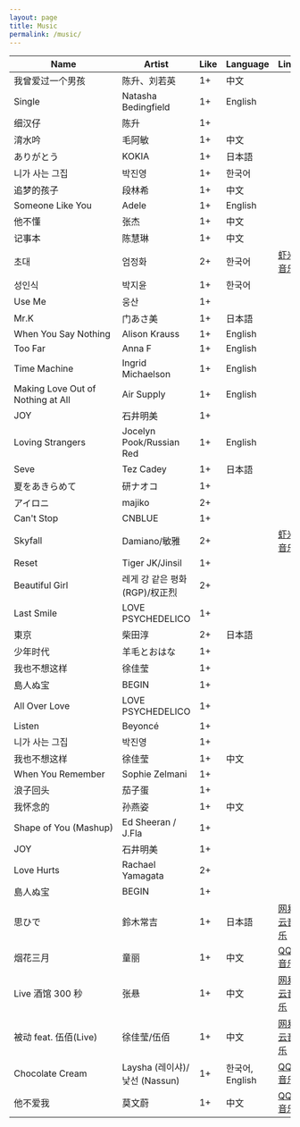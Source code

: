 ```yaml
---
layout: page
title: Music
permalink: /music/
---
```


| Name                              | Artist                         | Like | Language        | Links                                                                |
| --------------------------------- | ------------------------------ | ---- | --------------- | -------------------------------------------------------------------- |
| 我曾爱过一个男孩                  | 陈升、刘若英                   | 1+   | 中文            |                                                                      |
| Single                            | Natasha Bedingfield            | 1+   | English         |                                                                      |
| 细汉仔                            | 陈升                           | 1+   |                 |                                                                      |
| 淯水吟                            | 毛阿敏                         | 1+   | 中文            |                                                                      |
| ありがとう                        | KOKIA                          | 1+   | 日本語          |                                                                      |
| 니가 사는 그집                    | 박진영                         | 1+   | 한국어          |                                                                      |
| 追梦的孩子                        | 段林希                         | 1+   | 中文            |                                                                      |
| Someone Like You                  | Adele                          | 1+   | English         |                                                                      |
| 他不懂                            | 张杰                           | 1+   | 中文            |                                                                      |
| 记事本                            | 陈慧琳                         | 1+   | 中文            |                                                                      |
| 초대                              | 엄정화                         | 2+   | 한국어          | [虾米音乐](https://www.xiami.com/song/2385465)                       |
| 성인식                            | 박지윤                         | 1+   | 한국어          |                                                                      |
| Use Me                            | 웅산                           | 1+   |                 |                                                                      |
| Mr.K                              | 门あさ美                       | 1+   | 日本語          |                                                                      |
| When You Say Nothing              | Alison Krauss                  | 1+   | English         |                                                                      |
| Too Far                           | Anna F                         | 1+   | English         |                                                                      |
| Time Machine                      | Ingrid Michaelson              | 1+   | English         |                                                                      |
| Making Love Out of Nothing at All | Air Supply                     | 1+   | English         |                                                                      |
| JOY                               | 石井明美                       | 1+   |                 |                                                                      |
| Loving Strangers                  | Jocelyn Pook/Russian Red       | 1+   | English         |                                                                      |
| Seve                              | Tez Cadey                      | 1+   | 日本語          |                                                                      |
| 夏をあきらめて                    | 研ナオコ                       | 1+   |                 |                                                                      |
| アイロニ                          | majiko                         | 2+   |                 |                                                                      |
| Can't Stop                        | CNBLUE                         | 1+   |                 |                                                                      |
| Skyfall                           | Damiano/敏雅                   | 2+   |                 | [虾米音乐](https://www.xiami.com/song/1773702222)                    |
| Reset                             | Tiger JK/Jinsil                | 1+   |                 |                                                                      |
| Beautiful Girl                    | 레게 강 같은 평화 (RGP)/权正烈 | 2+   |                 |                                                                      |
| Last Smile                        | LOVE PSYCHEDELICO              | 1+   |                 |                                                                      |
| 東京                              | 柴田淳                         | 2+   | 日本語          |                                                                      |
| 少年时代                          | 羊毛とおはな                   | 1+   |                 |                                                                      |
| 我也不想这样                      | 徐佳莹                         | 1+   |                 |                                                                      |
| 島人ぬ宝                          | BEGIN                          | 1+   |                 |                                                                      |
| All Over Love                     | LOVE PSYCHEDELICO              | 1+   |                 |                                                                      |
| Listen                            | Beyoncé                        | 1+   |                 |                                                                      |
| 니가 사는 그집                    | 박진영                         | 1+   |                 |                                                                      |
| 我也不想这样                      | 徐佳莹                         | 1+   | 中文            |                                                                      |
| When You Remember                 | Sophie Zelmani                 | 1+   |                 |                                                                      |
| 浪子回头                          | 茄子蛋                         | 1+   |                 |                                                                      |
| 我怀念的                          | 孙燕姿                         | 1+   | 中文            |                                                                      |
| Shape of You (Mashup)             | Ed Sheeran / J.Fla             | 1+   |                 |                                                                      |
| JOY                               | 石井明美                       | 1+   |                 |                                                                      |
| Love Hurts                        | Rachael Yamagata               | 2+   |                 |                                                                      |
| 島人ぬ宝                          | BEGIN                          | 1+   |                 |                                                                      |
| 思ひで                            | 鈴木常吉                       | 1+   | 日本語          | [网易云音乐](http://music.163.com/song/22754969/?userid=268512663)   |
| 烟花三月                          | 童丽                           | 1+   | 中文            | [QQ 音乐](https://c.y.qq.com/base/fcgi-bin/u?__=nzSdkcg)             |
| Live 酒馆 300 秒                  | 张悬                           | 1+   | 中文            | [网易云音乐](http://music.163.com/song/326734/?userid=268512663)     |
| 被动 feat. 伍佰(Live)             | 徐佳莹/伍佰                    | 1+   | 中文            | [网易云音乐](http://music.163.com/song/1408017141/?userid=268512663) |
| Chocolate Cream                   | Laysha (레이샤)/낯선 (Nassun)  | 1+   | 한국어, English | [QQ 音乐](https://c.y.qq.com/base/fcgi-bin/u?__=berwY3x)             |
| 他不爱我                          | 莫文蔚                         | 1+   | 中文            | [QQ 音乐](https://c.y.qq.com/base/fcgi-bin/u?__=IgT3Y3M)             |
